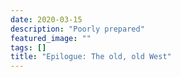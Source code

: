 ```yaml
---
date: 2020-03-15
description: "Poorly prepared"
featured_image: ""
tags: []
title: "Epilogue: The old, old West"
---
```

